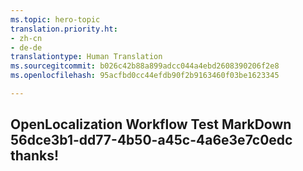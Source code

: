 ```yaml
---
ms.topic: hero-topic
translation.priority.ht:
- zh-cn
- de-de
translationtype: Human Translation
ms.sourcegitcommit: b026c42b88a899adcc044a4ebd2608390206f2e8
ms.openlocfilehash: 95acfbd0cc44efdb90f2b9163460f03be1623345

---
```

## OpenLocalization Workflow Test MarkDown 56dce3b1-dd77-4b50-a45c-4a6e3e7c0edc thanks!



<!--HONumber=Jul16_HO3-->


